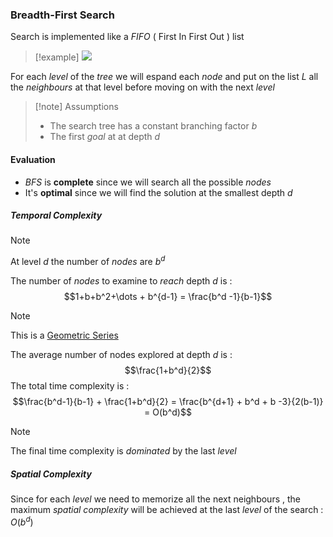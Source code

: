 ### Breadth-First Search

Search is implemented like a *FIFO* ( First In First Out ) list

>[!example] 
>![](https://v.redd.it/hzx5bc9y7o241/DASH_1080)
>

For each *level* of the *tree* we will espand each *node* and put on the list $L$ all the *neighbours* at that level before moving on with the next *level*

>[!note] Assumptions
>+ The search tree has a constant branching factor $b$ 
>+ The first *goal* at at depth $d$

#### Evaluation

+ *BFS* is **complete** since we will search all the possible *nodes* 
+ It's **optimal** since we will find the solution at the smallest depth $d$ 

##### Temporal Complexity

>[!note] 
>At level $d$ the number of *nodes* are $b^d$ 

The number of *nodes* to examine to *reach* depth $d$ is : 
$$1+b+b^2+\dots + b^{d-1} = \frac{b^d -1}{b-1}$$
>[!note]
>This is a [Geometric Series](https://mathworld.wolfram.com/GeometricSeries.html)

The average number of nodes explored at depth $d$ is : 
$$\frac{1+b^d}{2}$$
The total time complexity is : 
$$\frac{b^d-1}{b-1} + \frac{1+b^d}{2} = \frac{b^{d+1} + b^d + b -3}{2(b-1)} = O(b^d)$$
>[!note] 
>The final time complexity is *dominated* by the last *level*

##### Spatial Complexity

Since for each *level* we need to memorize all the next neighbours , the maximum *spatial complexity*  will be achieved at the last *level* of
the search : $O(b^d)$